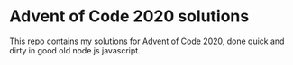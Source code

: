# Advent of Code 2020 solutions

This repo contains my solutions for [Advent of Code 2020](https://adventofcode.com/2020), done quick and dirty in good old node.js javascript.
